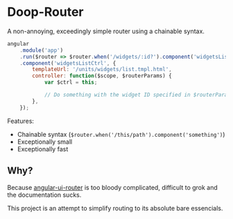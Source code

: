 Doop-Router
===========
A non-annoying, exceedingly simple router using a chainable syntax.


```javascript
angular
	.module('app')
	.run($router => $router.when('/widgets/:id?').component('widgetsListCtrl'))
	.component('widgetsListCtrl', {
		templateUrl: '/units/widgets/list.tmpl.html',
		controller: function($scope, $routerParams) {
			var $ctrl = this;

			// Do something with the widget ID specified in $routerParams.id
		},
	});
```

Features:

* Chainable syntax (`$router.when('/this/path').component('something')`)
* Exceptionally small
* Exceptionally fast


Why?
----
Because [angular-ui-router](https://github.com/angular-ui/ui-router) is too bloody complicated, difficult to grok and the documentation sucks.

This project is an attempt to simplify routing to its absolute bare essencials.
